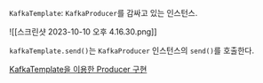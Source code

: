 `KafkaTemplate`: `KafkaProducer`를 감싸고 있는 인스턴스.

![[스크린샷 2023-10-10 오후 4.16.30.png]]

`kafkaTemplate.send()`는 `KafkaProducer` 인스턴스의 `send()`를 호출한다.






[KafkaTemplate을 이용한 Producer 구현](https://jessyt.tistory.com/142)